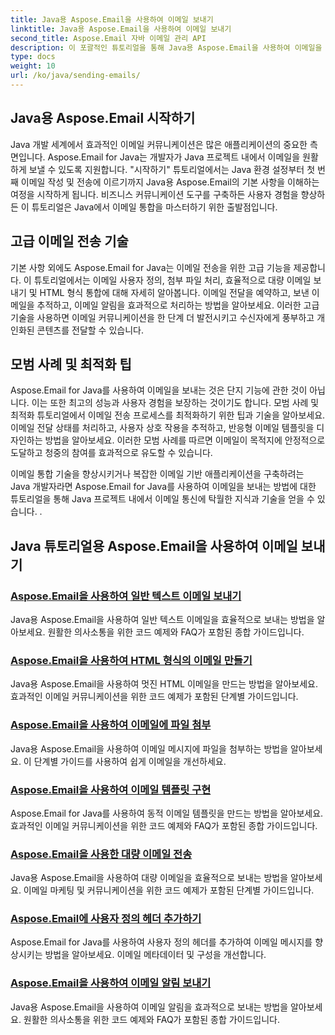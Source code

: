 ```yaml
---
title: Java용 Aspose.Email을 사용하여 이메일 보내기
linktitle: Java용 Aspose.Email을 사용하여 이메일 보내기
second_title: Aspose.Email 자바 이메일 관리 API
description: 이 포괄적인 튜토리얼을 통해 Java용 Aspose.Email을 사용하여 이메일을 보내는 기술을 마스터하세요. 손쉽게 이메일을 작성하고 보내는 방법을 알아보세요.
type: docs
weight: 10
url: /ko/java/sending-emails/
---
```



## Java용 Aspose.Email 시작하기

Java 개발 세계에서 효과적인 이메일 커뮤니케이션은 많은 애플리케이션의 중요한 측면입니다. Aspose.Email for Java는 개발자가 Java 프로젝트 내에서 이메일을 원활하게 보낼 수 있도록 지원합니다. "시작하기" 튜토리얼에서는 Java 환경 설정부터 첫 번째 이메일 작성 및 전송에 이르기까지 Java용 Aspose.Email의 기본 사항을 이해하는 여정을 시작하게 됩니다. 비즈니스 커뮤니케이션 도구를 구축하든 사용자 경험을 향상하든 이 튜토리얼은 Java에서 이메일 통합을 마스터하기 위한 출발점입니다.

## 고급 이메일 전송 기술

기본 사항 외에도 Aspose.Email for Java는 이메일 전송을 위한 고급 기능을 제공합니다. 이 튜토리얼에서는 이메일 사용자 정의, 첨부 파일 처리, 효율적으로 대량 이메일 보내기 및 HTML 형식 통합에 대해 자세히 알아봅니다. 이메일 전달을 예약하고, 보낸 이메일을 추적하고, 이메일 알림을 효과적으로 처리하는 방법을 알아보세요. 이러한 고급 기술을 사용하면 이메일 커뮤니케이션을 한 단계 더 발전시키고 수신자에게 풍부하고 개인화된 콘텐츠를 전달할 수 있습니다.

## 모범 사례 및 최적화 팁

Aspose.Email for Java를 사용하여 이메일을 보내는 것은 단지 기능에 관한 것이 아닙니다. 이는 또한 최고의 성능과 사용자 경험을 보장하는 것이기도 합니다. 모범 사례 및 최적화 튜토리얼에서 이메일 전송 프로세스를 최적화하기 위한 팁과 기술을 알아보세요. 이메일 전달 상태를 처리하고, 사용자 상호 작용을 추적하고, 반응형 이메일 템플릿을 디자인하는 방법을 알아보세요. 이러한 모범 사례를 따르면 이메일이 목적지에 안정적으로 도달하고 청중의 참여를 효과적으로 유도할 수 있습니다.

이메일 통합 기술을 향상시키거나 복잡한 이메일 기반 애플리케이션을 구축하려는 Java 개발자라면 Aspose.Email for Java를 사용하여 이메일을 보내는 방법에 대한 튜토리얼을 통해 Java 프로젝트 내에서 이메일 통신에 탁월한 지식과 기술을 얻을 수 있습니다. .

## Java 튜토리얼용 Aspose.Email을 사용하여 이메일 보내기
### [Aspose.Email을 사용하여 일반 텍스트 이메일 보내기](./sending-plain-text-emails/)
Java용 Aspose.Email을 사용하여 일반 텍스트 이메일을 효율적으로 보내는 방법을 알아보세요. 원활한 의사소통을 위한 코드 예제와 FAQ가 포함된 종합 가이드입니다.
### [Aspose.Email을 사용하여 HTML 형식의 이메일 만들기](./creating-html-formatted-emails/)
Java용 Aspose.Email을 사용하여 멋진 HTML 이메일을 만드는 방법을 알아보세요. 효과적인 이메일 커뮤니케이션을 위한 코드 예제가 포함된 단계별 가이드입니다.
### [Aspose.Email을 사용하여 이메일에 파일 첨부](./attaching-files-to-emails-using-aspose-email/)
Java용 Aspose.Email을 사용하여 이메일 메시지에 파일을 첨부하는 방법을 알아보세요. 이 단계별 가이드를 사용하여 쉽게 이메일을 개선하세요.
### [Aspose.Email을 사용하여 이메일 템플릿 구현](./implementing-email-templates/)
Aspose.Email for Java를 사용하여 동적 이메일 템플릿을 만드는 방법을 알아보세요. 효과적인 이메일 커뮤니케이션을 위한 코드 예제와 FAQ가 포함된 종합 가이드입니다.
### [Aspose.Email을 사용한 대량 이메일 전송](./bulk-email-sending/)
Java용 Aspose.Email을 사용하여 대량 이메일을 효율적으로 보내는 방법을 알아보세요. 이메일 마케팅 및 커뮤니케이션을 위한 코드 예제가 포함된 단계별 가이드입니다.
### [Aspose.Email에 사용자 정의 헤더 추가하기](./adding-custom-headers-in-aspose-email/)
Aspose.Email for Java를 사용하여 사용자 정의 헤더를 추가하여 이메일 메시지를 향상시키는 방법을 알아보세요. 이메일 메타데이터 및 구성을 개선합니다.
### [Aspose.Email을 사용하여 이메일 알림 보내기](./sending-email-notifications/)
Java용 Aspose.Email을 사용하여 이메일 알림을 효과적으로 보내는 방법을 알아보세요. 원활한 의사소통을 위한 코드 예제와 FAQ가 포함된 종합 가이드입니다.